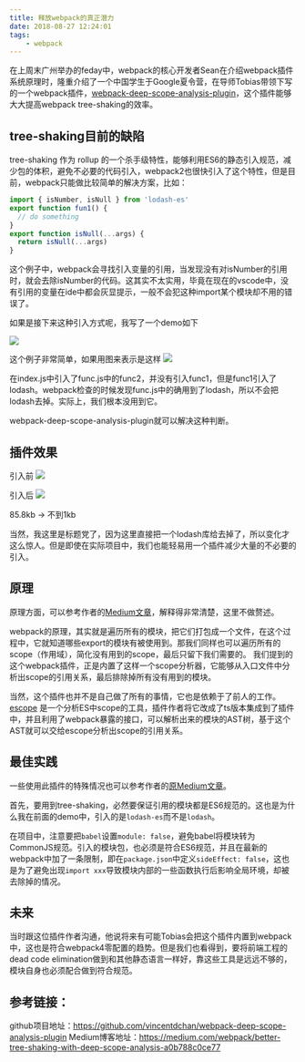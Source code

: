 ```yaml
---
title: 释放webpack的真正潜力
date: 2018-08-27 12:24:01
tags:
    - webpack
---
```


在上周末广州举办的feday中，webpack的核心开发者Sean在介绍webpack插件系统原理时，隆重介绍了一个中国学生于Google夏令营，在导师Tobias带领下写的一个webpack插件，[webpack-deep-scope-analysis-plugin](https://github.com/vincentdchan/webpack-deep-scope-analysis-plugin)，这个插件能够大大提高webpack tree-shaking的效率。

## tree-shaking目前的缺陷

tree-shaking 作为 rollup 的一个杀手级特性，能够利用ES6的静态引入规范，减少包的体积，避免不必要的代码引入，webpack2也很快引入了这个特性，但是目前，webpack只能做比较简单的解决方案，比如：
```js
import { isNumber, isNull } from 'lodash-es'
export function fun1() {
  // do something
}
export function isNull(...args) {
  return isNull(...args)
}
```

这个例子中，webpack会寻找引入变量的引用，当发现没有对isNumber的引用时，就会去除isNumber的代码。这其实不太实用，毕竟在现在的vscode中，没有引用的变量在ide中都会灰显提示，一般不会犯这种import某个模块却不用的错误了。

如果是接下来这种引入方式呢，我写了一个demo如下

![](https://tuchuang-1251767583.cos.ap-guangzhou.myqcloud.com/webpack-deep-analyse/demo.png)

这个例子非常简单，如果用图来表示是这样
![](https://tuchuang-1251767583.cos.ap-guangzhou.myqcloud.com/webpack-deep-analyse/graph.png)


在index.js中引入了func.js中的func2，并没有引入func1，但是func1引入了lodash。webpack检查的时候发现func.js中的确用到了lodash，所以不会把lodash去掉。实际上，我们根本没用到它。

webpack-deep-scope-analysis-plugin就可以解决这种判断。

## 插件效果


引入前
![](https://tuchuang-1251767583.cos.ap-guangzhou.myqcloud.com/webpack-deep-analyse/%E5%BC%95%E5%85%A5%E5%89%8D.png)


引入后
![](https://tuchuang-1251767583.cos.ap-guangzhou.myqcloud.com/webpack-deep-analyse/%E5%BC%95%E5%85%A5%E5%90%8E.png)


85.8kb -> 不到1kb 

当然，我这里是标题党了，因为这里直接把一个lodash库给去掉了，所以变化才这么惊人。但是即使在实际项目中，我们也能轻易用一个插件减少大量的不必要的引入。

## 原理

原理方面，可以参考作者的[Medium文章](https://medium.com/webpack/better-tree-shaking-with-deep-scope-analysis-a0b788c0ce77)，解释得非常清楚，这里不做赘述。

webpack的原理，其实就是遍历所有的模块，把它们打包成一个文件，在这个过程中，它就知道哪些export的模块有被使用到。那我们同样也可以遍历所有的scope（作用域），简化没有用到的scope，最后只留下我们需要的。
我们提到的这个webpack插件，正是内置了这样一个scope分析器，它能够从入口文件中分析出scope的引用关系，最后排除掉所有没有用到的模块。

当然，这个插件也并不是自己做了所有的事情，它也是依赖于了前人的工作。 [escope](https://github.com/estools/escope)  是一个分析ES中scope的工具，插件作者将它改成了ts版本集成到了插件中，并且利用了webpack暴露的接口，可以解析出来的模块的AST树，基于这个AST就可以交给escope分析出scope的引用关系。

## 最佳实践

一些使用此插件的特殊情况也可以参考作者的[原Medium文章](https://medium.com/webpack/better-tree-shaking-with-deep-scope-analysis-a0b788c0ce77)。

首先，要用到tree-shaking，必然要保证引用的模块都是ES6规范的。这也是为什么我在前面的demo中，引入的是`lodash-es`而不是`lodash`。

在项目中，注意要把`babel`设置`module: false`，避免babel将模块转为CommonJS规范。引入的模块包，也必须是符合ES6规范，并且在最新的webpack中加了一条限制，即在`package.json`中定义`sideEffect: false`，这也是为了避免出现`import xxx`导致模块内部的一些函数执行后影响全局环境，却被去除掉的情况。

## 未来

当时跟这位插件作者沟通，他说将来有可能Tobias会把这个插件内置到webpack中，这也是符合webpack4零配置的趋势。但是我们也看得到，要将前端工程的dead code elimination做到和其他静态语言一样好，靠这些工具是远远不够的，模块自身也必须配合做到符合规范。

## 参考链接：

github项目地址：https://github.com/vincentdchan/webpack-deep-scope-analysis-plugin
Medium博客地址：https://medium.com/webpack/better-tree-shaking-with-deep-scope-analysis-a0b788c0ce77



